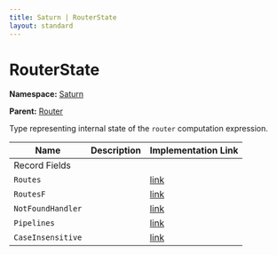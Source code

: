 ```yaml
---
title: Saturn | RouterState
layout: standard
---
```


# RouterState

**Namespace:** [Saturn](./saturn.html)

**Parent:** [Router](./saturn-router.html)

Type representing internal state of the `router` computation expression.

| Name              | Description | Implementation Link                                                                       |
|-------------------|-------------|-------------------------------------------------------------------------------------------|
| Record Fields     |             |                                                                                           |
| `Routes`          |             | [link](https://github.com/SaturnFramework/Saturn/tree/master/src/Saturn/Router.fs#L26-26) |
| `RoutesF`         |             | [link](https://github.com/SaturnFramework/Saturn/tree/master/src/Saturn/Router.fs#L27-27) |
| `NotFoundHandler` |             | [link](https://github.com/SaturnFramework/Saturn/tree/master/src/Saturn/Router.fs#L29-29) |
| `Pipelines`       |             | [link](https://github.com/SaturnFramework/Saturn/tree/master/src/Saturn/Router.fs#L30-30) |
| `CaseInsensitive` |             | [link](https://github.com/SaturnFramework/Saturn/tree/master/src/Saturn/Router.fs#L31-31) |
